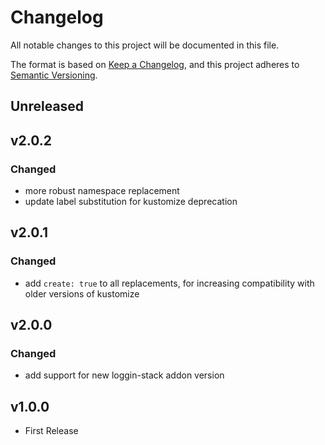 # Changelog

All notable changes to this project will be documented in this file.

The format is based on [Keep a Changelog](https://keepachangelog.com/en/1.0.0/),
and this project adheres to [Semantic Versioning](https://semver.org/spec/v2.0.0.html).

## Unreleased

## v2.0.2

### Changed

- more robust namespace replacement
- update label substitution for kustomize deprecation

## v2.0.1

### Changed

- add `create: true` to all replacements, for increasing compatibility with older versions of kustomize

## v2.0.0

### Changed

- add support for new loggin-stack addon version

## v1.0.0

- First Release
